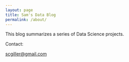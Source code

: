 ```yaml
---
layout: page
title: Sam's Data Blog
permalink: /about/
---
```


This blog summarizes a series of Data Science projects.

Contact:

scgiller@gmail.com
